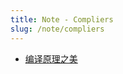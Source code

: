 ```yaml
---
title: Note - Compliers
slug: /note/compliers
---
```


- [编译原理之美](/note/compliers/the-beauty-of-complier)
